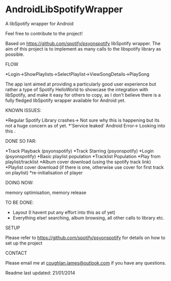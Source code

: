 AndroidLibSpotifyWrapper
========================

A libSpotify wrapper for Android

Feel free to contribute to the project!

Based on https://github.com/spotify/psyonspotify libSpotify wrapper. The aim of this project is to implement as many calls to the libspotify library as possible.

FLOW

*Login->ShowPlaylists->SelectPlaylist->ViewSongDetails->PlaySong

The app isnt aimed at providing a particularly good user experience but rather a type of Spotify HelloWorld to showcase the integration with libSpotify, and make it easy for others to copy,  as I don't believe there is a fully fledged libSpotify wrapper available for Android yet.

KNOWN ISSUES:

*Regular Spotify Library crashes-> Not sure why this is happening but its not a huge concern as of yet.
*'Service leaked' Android Error-> Looking into this .
														
DONE SO FAR:

*Track Playback (psyonspotify)
*Track Starring (psyonspotify)
*Login (psyonspotify)
*Basic playlist population
*Tracklist Population
*Play from playlist/tracklist
*Album cover download (using the spotify track link)
*Playlist cover download (if there is one, otherwise use cover for first track on playlist)
*re-initialisation of player

DOING NOW:

memory optimisation, memory release

TO BE DONE:

* Layout (I havent put any effort into this as of yet)
* Everything else! searching, album browsing, all other calls to library etc.

SETUP

Please refer to https://github.com/spotify/psyonspotify for details on how to set up the project

CONTACT

Please email me at coughlan.james@outlook.com if you have any questions.

Readme last updated: 21/01/2014
